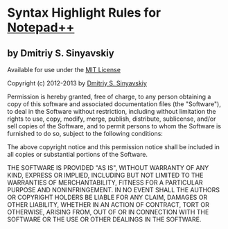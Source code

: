 # Syntax Highlight Rules for [Notepad++](http://notepad-plus-plus.org)
## by Dmitriy S. Sinyavskiy

Available for use under the [MIT License](http://en.wikipedia.org/wiki/MIT_License)

Copyright (c) 2012-2013 by [Dmitriy S. Sinyavskiy](http://r3code.ru)

Permission is hereby granted, free of charge, to any person obtaining a copy
of this software and associated documentation files (the "Software"), to deal
in the Software without restriction, including without limitation the rights
to use, copy, modify, merge, publish, distribute, sublicense, and/or sell
copies of the Software, and to permit persons to whom the Software is
furnished to do so, subject to the following conditions:

The above copyright notice and this permission notice shall be included in
all copies or substantial portions of the Software.

THE SOFTWARE IS PROVIDED "AS IS", WITHOUT WARRANTY OF ANY KIND, EXPRESS OR
IMPLIED, INCLUDING BUT NOT LIMITED TO THE WARRANTIES OF MERCHANTABILITY,
FITNESS FOR A PARTICULAR PURPOSE AND NONINFRINGEMENT. IN NO EVENT SHALL THE
AUTHORS OR COPYRIGHT HOLDERS BE LIABLE FOR ANY CLAIM, DAMAGES OR OTHER
LIABILITY, WHETHER IN AN ACTION OF CONTRACT, TORT OR OTHERWISE, ARISING FROM,
OUT OF OR IN CONNECTION WITH THE SOFTWARE OR THE USE OR OTHER DEALINGS IN
THE SOFTWARE.
